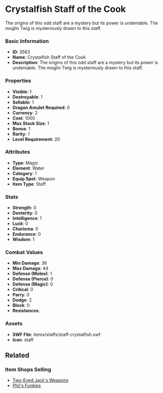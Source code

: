 # Crystalfish Staff of the Cook

The origins of this odd staff are a mystery but its power is undeniable. The moglin Twig is mysteriously drawn to this staff.

### Basic Information

- **ID**: 3563
- **Name**: Crystalfish Staff of the Cook
- **Description**: The origins of this odd staff are a mystery but its power is undeniable. The moglin Twig is mysteriously drawn to this staff.

### Properties

- **Visible**: 1
- **Destroyable**: 1
- **Sellable**: 1
- **Dragon Amulet Required**: 0
- **Currency**: 2
- **Cost**: 1000
- **Max Stack Size**: 1
- **Bonus**: 1
- **Rarity**: 1
- **Level Requirement**: 20

### Attributes

- **Type**: Magic
- **Element**: Water
- **Category**: 1
- **Equip Spot**: Weapon
- **Item Type**: Staff

### Stats

- **Strength**: 0
- **Dexterity**: 0
- **Intelligence**: 1
- **Luck**: 0
- **Charisma**: 0
- **Endurance**: 0
- **Wisdom**: 1

### Combat Values

- **Min Damage**: 36
- **Max Damage**: 44
- **Defense (Melee)**: 1
- **Defense (Pierce)**: 0
- **Defense (Magic)**: 0
- **Critical**: 0
- **Parry**: 0
- **Dodge**: 2
- **Block**: 0
- **Resistances**: 

### Assets

- **SWF File**: items/staffs/staff-crystalfish.swf
- **Icon**: staff

## Related

### Item Shops Selling

- [Two-Eyed Jack's Weapons](../item-shops/132-two-eyed-jack-s-weapons.md)
- [Phil's Funkies](../item-shops/153-phil-s-funkies.md)

